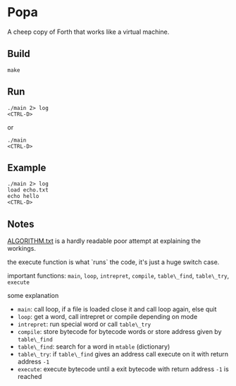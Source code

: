 Popa
====

A cheep copy of Forth that works like a virtual machine.

## Build

```
make
```

## Run

```
./main 2> log
<CTRL-D>
```

or

```
./main
<CTRL-D>
```

## Example

```
./main 2> log
load echo.txt
echo hello
<CTRL-D>
```

## Notes

[ALGORITHM.txt](./ALGORITHM.txt) is a hardly readable poor attempt at explaining the workings.

the execute function is what \`runs\` the code, it's just a huge switch case.

important functions: `main`, `loop`, `intrepret`, `compile`, `table\_find`, `table\_try`, `execute`

some explanation
- `main`: call loop, if a file is loaded close it and call loop again, else quit
- `loop`: get a word, call intrepret or compile depending on mode
- `intrepret`: run special word or call `table\_try`
- `compile`: store bytecode for bytecode words or store address given by `table\_find`
- `table\_find`: search for a word in `mtable` (dictionary)
- `table\_try`: if `table\_find` gives an address call execute on it with return address `-1`
- `execute`: execute bytecode until a exit bytecode with return address `-1` is reached

